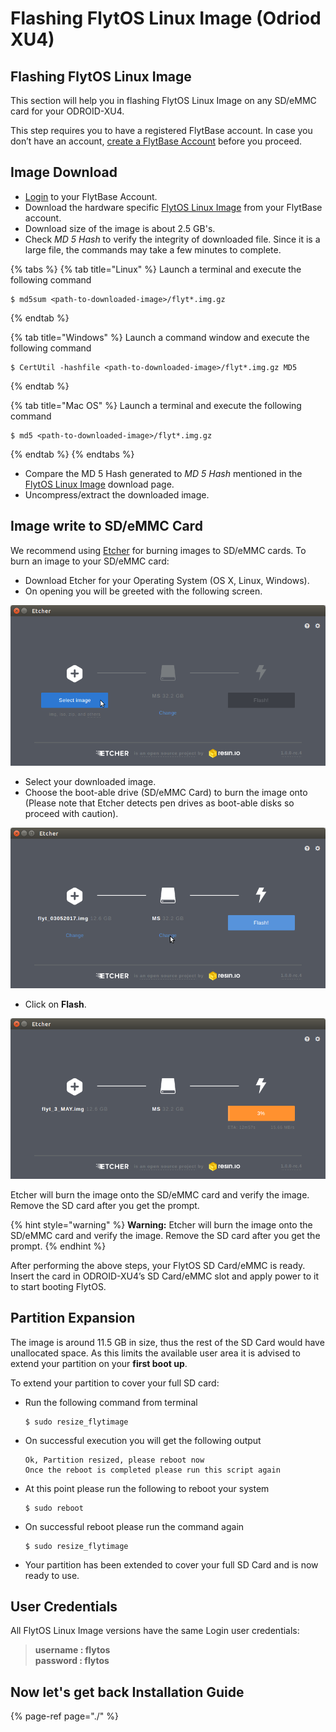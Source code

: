 # Flashing FlytOS Linux Image \(Odriod XU4\)

## Flashing FlytOS Linux Image

This section will help you in flashing FlytOS Linux Image on any SD/eMMC card for your ODROID-XU4.

This step requires you to have a registered FlytBase account. In case you don’t have an account, [create a FlytBase Account](../../create-flytbase-account.md) before you proceed.

## Image Download

* [Login](https://my.flytbase.com/) to your FlytBase Account.
* Download the hardware specific [FlytOS Linux Image](https://my.flytbase.com/FlytOS) from your FlytBase account.
* Download size of the image is about 2.5 GB's.
* Check _MD 5 Hash_ to verify the integrity of downloaded file. Since it is a large file, the commands may take a few minutes to complete.

{% tabs %}
{% tab title="Linux" %}
Launch a terminal and execute the following command

```text
$ md5sum <path-to-downloaded-image>/flyt*.img.gz
```
{% endtab %}

{% tab title="Windows" %}
Launch a command window and execute the following command

```text
$ CertUtil -hashfile <path-to-downloaded-image>/flyt*.img.gz MD5
```
{% endtab %}

{% tab title="Mac OS" %}
Launch a terminal and execute the following command

```text
$ md5 <path-to-downloaded-image>/flyt*.img.gz
```
{% endtab %}
{% endtabs %}

*  Compare the MD 5 Hash generated to _MD 5 Hash_ mentioned in the [FlytOS Linux Image](https://my.flytbase.com/FlytOS) download page.
* Uncompress/extract the downloaded image.

## Image write to SD/eMMC Card

We recommend using [Etcher](https://www.balena.io/etcher/) for burning images to SD/eMMC cards. To burn an image to your SD/eMMC card:

* Download Etcher for your Operating System \(OS X, Linux, Windows\).
* On opening you will be greeted with the following screen.

![Etcher Main Menu](../../../../.gitbook/assets/etcher_tut_1.png)

* Select your downloaded image.
* Choose the boot-able drive \(SD/eMMC Card\) to burn the image onto \(Please note that Etcher detects pen drives as boot-able disks so proceed with caution\).

![Etcher : Select the FlytOS image](../../../../.gitbook/assets/etcher_tut_2.png)

*  Click on **Flash**.

![Etcher: Click on Flash](../../../../.gitbook/assets/etcher_tut_3.png)

Etcher will burn the image onto the SD/eMMC card and verify the image. Remove the SD card after you get the prompt.

{% hint style="warning" %}
**Warning:** Etcher will burn the image onto the SD/eMMC card and verify the image. Remove the SD card after you get the prompt.
{% endhint %}

After performing the above steps, your FlytOS SD Card/eMMC is ready. Insert the card in ODROID-XU4’s SD Card/eMMC slot and apply power to it to start booting FlytOS.

## Partition Expansion

The image is around 11.5 GB in size, thus the rest of the SD Card would have unallocated space. As this limits the available user area it is advised to extend your partition on your **first boot up**.

To extend your partition to cover your full SD card:

* Run the following command from terminal

  ```text
  $ sudo resize_flytimage
  ```

* On successful execution you will get the following output

  ```text
  Ok, Partition resized, please reboot now
  Once the reboot is completed please run this script again
  ```

* At this point please run the following to reboot your system

  ```text
  $ sudo reboot
  ```

* On successful reboot please run the command again

  ```text
  $ sudo resize_flytimage
  ```

* Your partition has been extended to cover your full SD Card and is now ready to use.

## User Credentials

All FlytOS Linux Image versions have the same Login user credentials:

> **username : flytos**  
>  **password : flytos**

## Now let's get back Installation Guide

{% page-ref page="./" %}

